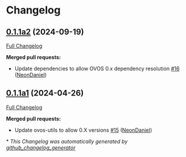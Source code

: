 # Changelog

## [0.1.1a2](https://github.com/NeonGeckoCom/neon-phal-plugin-fan/tree/0.1.1a2) (2024-09-19)

[Full Changelog](https://github.com/NeonGeckoCom/neon-phal-plugin-fan/compare/0.1.1a1...0.1.1a2)

**Merged pull requests:**

- Update dependencies to allow OVOS 0.x dependency resolution [\#16](https://github.com/NeonGeckoCom/neon-phal-plugin-fan/pull/16) ([NeonDaniel](https://github.com/NeonDaniel))

## [0.1.1a1](https://github.com/NeonGeckoCom/neon-phal-plugin-fan/tree/0.1.1a1) (2024-04-26)

[Full Changelog](https://github.com/NeonGeckoCom/neon-phal-plugin-fan/compare/0.1.0...0.1.1a1)

**Merged pull requests:**

- Update ovos-utils to allow 0.X versions [\#15](https://github.com/NeonGeckoCom/neon-phal-plugin-fan/pull/15) ([NeonDaniel](https://github.com/NeonDaniel))



\* *This Changelog was automatically generated by [github_changelog_generator](https://github.com/github-changelog-generator/github-changelog-generator)*
